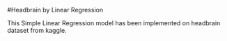 #Headbrain by Linear Regression

This Simple Linear Regression model has been implemented on headbrain dataset from kaggle.
